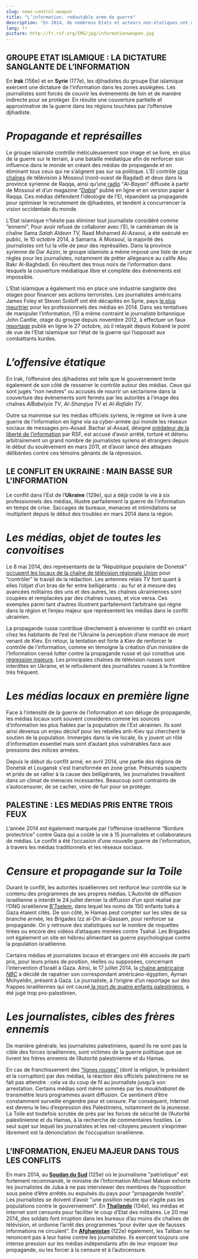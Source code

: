 ```yaml
---
slug: news-control-weapon
title: "L’information, redoutable arme de guerre"
description: "En 2014, de nombreux Etats et acteurs non-étatiques ont utilisé l’information comme arme de guerre. Entre surabondance médiatique et blackout, cette instrumentalisation crée un climat hostile aux journalistes et a des conséquences désastreuses sur le pluralisme médiatique."
lang: fr
picture: http://fr.rsf.org/IMG/jpg/informationweapon.jpg
---
```


## GROUPE ETAT ISLAMIQUE : LA DICTATURE SANGLANTE DE L’INFORMATION

En **Irak** (156e) et en **Syrie** (177e), les djihadistes du groupe Etat islamique exercent une dictature de l’information dans les zones assiégées. Les journalistes sont forcés de couvrir les évènements de loin et de manière indirecte pour se protéger. En résulte une couverture partielle et approximative de la guerre dans les régions touchées par l’offensive djihadiste.

# _Propagande et représailles_

Le groupe islamiste contrôle méticuleusement son image et se livre, en plus de la guerre sur le terrain, à une bataille médiatique afin de renforcer son influence dans le monde en créant des médias de propagande et en éliminant tous ceux qui ne s’alignent pas sur sa politique. L’EI contrôle [cinq chaînes](http://www.foxnews.com/politics/2014/10/11/welcome-to-islamic-state-tv-us-officials-battle-to-counter-slick-isis-media-arm/) de télévision à Mossoul (nord-ouest de Bagdad) et deux dans la province syrienne de Raqqa, ainsi qu’une[ radio](http://www.almadapress.com/ar/NewsDetails.aspx?NewsID=34610) “_Al-Bayan_” diffusée à partir de Mossoul et d’un magazine “[_Dabiq_](http://almasalah.com/ar/news/34130/%D8%AF%D8%A7%D8%B9%D8%B4-%D9%8A%D8%B7%D9%84%D9%82-%D9%82%D9%86%D8%A7%D8%A9-%D8%AA%D9%84%D9%8A%D9%81%D8%B2%D9%8A%D9%88%D9%86%D9%8A%D8%A9-%D8%AA%D8%AD%D9%85%D9%84-%D8%A7%D8%B3%D9%85-)” publié en ligne et en version papier à Raqqa. Ces médias défendent l’idéologie de l’EI, répandent sa propagande pour optimiser le recrutement de djihadistes, et tendent à concurrencer la vision occidentale du monde.

L’Etat islamique n’hésite pas éliminer tout journaliste considéré comme “ennemi”. Pour avoir refusé de collaborer avec l’EI, le caméraman de la chaîne Sama _Salah Aldeen TV,_ Raad Mohamed Al-Azaoui, a été exécuté en public, le 10 octobre 2014, à Samarra. A Mossoul, la majorité des journalistes ont fui la ville de peur des représailles. Dans la province syrienne de Dar Azzor, le groupe islamiste a même imposé une liste de onze règles pour les journalistes, notamment de prêter allégeance au calife Abu Bakr Al-Baghdadi. En résultent des trous noirs de l’information dans lesquels la couverture médiatique libre et complète des évènements est impossible.

L’Etat islamique a également mis en place une industrie sanglante des otages pour financer ses actions terroristes. Les journalistes américains James Foley et Steven Sotloff ont été décapités en Syrie, pays [le plus meurtrier](http://fr.rsf.org/rsf-publie-le-bilan-2014-des-16-12-2014,47387.html) pour les professionnels des médias en 2014. Dans ses tentatives de manipuler l’information, l’EI a même contraint le journaliste britannique John Cantlie, otage du groupe depuis novembre 2012, à effectuer un faux [reportage](http://fr.rsf.org/syrie-l-odieux-fake-de-reportage-du-28-10-2014,47169.html) publié en ligne le 27 octobre, où il relayait depuis Kobané le point de vue de l’Etat islamique sur l’état de la guerre qui l’opposait aux combattants kurdes.

# _L’offensive étatique_

En Irak, l’offensive des djihadistes est telle que le gouvernement tente également de son côté de resserrer le contrôle autour des médias. Ceux qui sont jugés “non neutres” ou accusés de nourrir un sectarisme dans la couverture des évènements sont fermés par les autorités à l’image des chaînes _AlBabelyia TV_, _Al-Sharqiya TV_ et _Al-Rafidin TV_.

Outre sa mainmise sur les médias officiels syriens, le régime se livre à une guerre de l’information en ligne via sa cyber-armée qui inonde les réseaux sociaux de messages pro-Assad. Bachar al-Assad, désigné [prédateur de la liberté de l’information](http://fr.rsf.org/predator-bashar-al-assad,44526.html) par RSF, est accusé d’avoir arrêté, torturé et détenu arbitrairement un grand nombre de journalistes syriens et étrangers depuis le début du soulèvement en mars 2011, et d’avoir lancé des attaques délibérées contre ces témoins gênants de la répression.

## LE CONFLIT EN UKRAINE : MAIN BASSE SUR L'INFORMATION

Le conflit dans l’Est de l’**Ukraine** (129e), qui a déjà coûté la vie à six professionnels des médias, illustre parfaitement la guerre de l’information en temps de crise. Saccages de bureaux, menaces et intimidations se multiplient depuis le début des troubles en mars 2014 dans la région.

# _Les médias, objet de toutes les convoitises_

Le 8 mai 2014, des représentants de la “République populaire de Donetsk”[ occupent les locaux de la chaîne de télévision régionale _Union_](http://imi.org.ua/news/44028-u-donetsku-separatisti-zahopili-telekanal-yunion.html) pour “contrôler” le travail de la rédaction. Les antennes relais TV font quant à elles l’objet d’un bras de fer entre belligérants : au fur et à mesure des avancées militaires des uns et des autres, les chaînes ukrainiennes sont coupées et remplacées par des chaînes russes, et vice versa. Ces exemples parmi tant d’autres illustrent parfaitement l’arbitraire qui régne dans la région et l’enjeu majeur que représentent les médias dans le conflit ukrainien.

La propagande russe contribue directement à envenimer le conflit en créant chez les habitants de l’est de l’Ukraine la perception d’une menace de mort venant de Kiev. En retour, la tentation est forte à Kiev de renforcer le contrôle de l’information, comme en témoigne la création d’un ministère de l’Information censé lutter contre la propagande russe et qui constitue une [régression majeure](http://fr.rsf.org/ukraine-rsf-denonce-la-creation-d-un-02-12-2014,47324.html). Les principales chaînes de télévision russes sont interdites en Ukraine, et le refoulement des journalistes russes à la frontière très fréquent.

# _Les médias locaux en première ligne_

Face à l’intensité de la guerre de l’information et son déluge de propagande, les médias locaux sont souvent considérés comme les sources d’information les plus fiables par la population de l’Est ukrainien. Ils sont ainsi devenus un enjeu décisif pour les rebelles anti-Kiev qui cherchent le soutien de la population. Immergés dans la vie locale, ils y jouent un rôle d’information essentiel mais sont d’autant plus vulnérables face aux pressions des milices armées.

Depuis le début du conflit armé, en avril 2014, une partie des régions de Donetsk et Lougansk s'est transformée en zone grise. Présumés suspects et priés de se rallier à la cause des belligérants, les journalistes travaillent dans un climat de menaces incessantes. Beaucoup sont contraints de s’autocensurer, de se cacher, voire de fuir pour se protéger.

## PALESTINE : LES MEDIAS PRIS ENTRE TROIS FEUX

L’année 2014 est également marquée par l’offensive israélienne “Bordure protectrice” contre Gaza qui a coûté la vie à 15 journalistes et collaborateurs de médias. Le conflit a été l’occasion d’une nouvelle guerre de l’information, à travers les médias traditionnels et les réseaux sociaux.

# _Censure et propagande sur la Toile_

Durant le conflit, les autorités israéliennes ont renforcé leur contrôle sur le contenu des programmes de ses propres médias. L’Autorité de diffusion israélienne a interdit le 24 juillet dernier la diffusion d’un spot réalisé par l’ONG israélienne [B’Tselem](http://www.btselem.org/), dans lequel les noms de 150 enfants tués à Gaza étaient cités. De son côté, le Hamas peut compter sur les sites de sa branche armée, les Brigades Izz al-Din al-Qassam, pour renforcer sa propagande. On y retrouve des statistiques sur le nombre de roquettes tirées ou encore des vidéos d’attaques menées contre Tsahal. Les Brigades ont également un site en hébreu alimentant sa guerre psychologique contre la population israélienne.

Certains médias et journalistes locaux et étrangers ont été accusés de parti pris, pour leurs prises de position, réelles ou supposées, concernant l’intervention d’Israël à Gaza. Ainsi, le 17 juillet 2014, la [chaîne américaine _NBC_](http://fr.rsf.org/israel-a-gaza-les-journalistes-couvrent-22-07-2014,46228.html) a décidé de rapatrier son correspondant américano-égyptien, Ayman Mohyeldin, présent à Gaza. Le journaliste, à l’origine d’un reportage sur des frappes israéliennes qui ont causé[ la mort de quatre enfants palestiniens](http://www.lemonde.fr/proche-orient/article/2014/07/17/a-gaza-des-enfants-tues-dans-un-bombardement-israelien-sous-les-yeux-des-journalistes_4458418_3218.html), a été jugé trop pro-palestinien.

# _Les journalistes, cibles des frères ennemis_

De manière générale, les journalistes palestiniens, quand ils ne sont pas la cible des forces israéliennes, sont victimes de la guerre politique que se livrent les frères ennemis de l’Autorité palestinienne et du Hamas.

En cas de franchissement des [“lignes rouges”](http://rsf.org/files/Rapport-Palestine-RSF-Juin-2014-FR.pdf) (dont la religion, le président et la corruption) par des médias, la réaction des officiels palestiniens ne se fait pas attendre : cela va du coup de fil au journaliste jusqu’à son arrestation. Certains médias sont même sommés par les _moukhabaret_ de transmettre leurs programmes avant diffusion. Ce sentiment d’être constamment surveillé engendre peur et censure. Par conséquent, Internet est devenu le lieu d’expression des Palestiniens, notamment de la jeunesse. La Toile est toutefois scrutée de près par les forces de sécurité de l’Autorité palestinienne et du Hamas, à la recherche de commentaires hostiles. Le seul sujet sur lequel les journalistes et les net-citoyens peuvent s’exprimer librement est la dénonciation de l’occupation israélienne.  

## L’INFORMATION, ENJEU MAJEUR DANS TOUS LES CONFLITS

En mars 2014, au [**Soudan du Sud**](http://fr.rsf.org/soudan-du-sud-soudan-du-sud-la-liberte-de-la-10-07-2014,46619.html) (125e) où  le journalisme "patriotique" est fortement recommandé,  le ministre de l’Information Michael Makuei exhorte les journalistes de Juba à ne pas interviewer des membres de l’opposition sous peine d’être arrêtés ou expulsés du pays pour "propagande hostile". Les journalistes se doivent d’avoir "une position neutre qui n’agite pas les populations contre le gouvernement". En [**Thaïlande**](http://fr.rsf.org/thailande-la-censure-des-medias-au-service-23-05-2014,46337.html) (134e), les médias et Internet sont censurés pour faciliter le coup d’Etat des militaires. Le 20 mai 2014,[ ](http://fr.rsf.org/thailande-une-dizaine-de-chaines-interdites-20-05-2014,46312.html)des soldats font irruption dans les bureaux d’au moins dix chaînes de télévision, et ordonne l’arrêt des programmes “pour éviter que de fausses informations ne circulent”. En [**Afghanistan**](http://fr.rsf.org/afghanistan-deces-du-cameraman-zobir-hatami-22-12-2014,47409.html) (122e) également, les Taliban ne renoncent pas à leur haine contre les journalistes. Ils exercent toujours une intense pression sur les médias indépendants afin de leur imposer leur propagande, ou les forcer à la censure et à l’autocensure.

